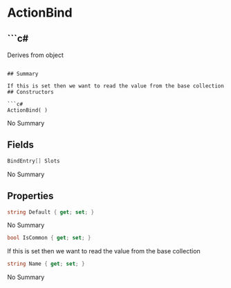 # ActionBind

## ```c#
Derives from object
```

## Summary

If this is set then we want to read the value from the base collection
## Constructors

```c#
ActionBind( ) 
```
No Summary
## Fields

```c#
BindEntry[] Slots
```
No Summary
## Properties

```c#
string Default { get; set; } 
```
No Summary
```c#
bool IsCommon { get; set; } 
```
If this is set then we want to read the value from the base collection
```c#
string Name { get; set; } 
```
No Summary
